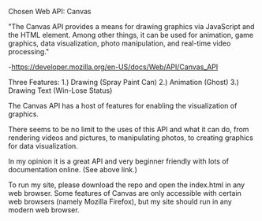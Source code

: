 Chosen Web API: Canvas

"The Canvas API provides a means for drawing graphics via JavaScript and the HTML <canvas> element. Among other things, it can be used for animation, game graphics, data visualization, photo manipulation, and real-time video processing."

-https://developer.mozilla.org/en-US/docs/Web/API/Canvas_API

Three Features:
        1.) Drawing (Spray Paint Can)
        2.) Animation (Ghost)
        3.) Drawing Text (Win-Lose Status)

The Canvas API has a host of features for enabling the visualization of graphics.

There seems to be no limit to the uses of this API and what it can do, from rendering videos and pictures,
to manipulating photos, to creating graphics for data visualization.

In my opinion it is a great API and very beginner friendly with lots of documentation online. (See above link.)

To run my site, please download the repo and open the index.html in any web browser. Some features of Canvas are only accessible with certain web browsers (namely Mozilla Firefox), but my site should run in any modern web browser.
